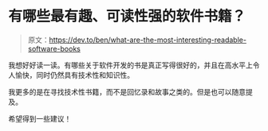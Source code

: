 # 有哪些最有趣、可读性强的软件书籍？

> 原文：<https://dev.to/ben/what-are-the-most-interesting-readable-software-books>

我想好好读一读。有哪些关于软件开发的书是真正写得很好的，并且在高水平上令人愉快，同时仍然具有技术性和知识性。

我更多的是在寻找技术性书籍，而不是回忆录和故事之类的。但是也可以随意提及。

希望得到一些建议！